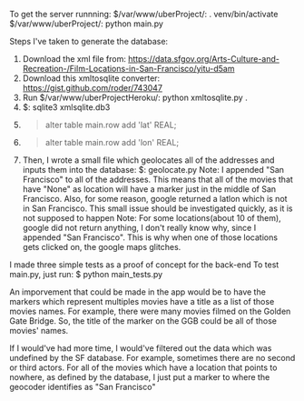 To get the server runnning:
$/var/www/uberProject/: . venv/bin/activate
$/var/www/uberProject/: python main.py

Steps I've taken to generate the database:
1. Download the xml file from: https://data.sfgov.org/Arts-Culture-and-Recreation-/Film-Locations-in-San-Francisco/yitu-d5am
2. Download this xmltosqlite converter: https://gist.github.com/roder/743047 
3. Run $/var/www/uberProjectHeroku/: python xmltosqlite.py . 
4. $: sqlite3 xmlsqlite.db3 
5. 	>alter table main.row add 'lat' REAL;
6. 	>alter table main.row add 'lon' REAL;
7. Then, I wrote a small file which geolocates all of the addresses and inputs them into the database: $: geolocate.py
Note: I appended "San Francisco" to all of the addresses. This means that all of the movies that have "None" as location will have a marker just in the middle of San Francisco. Also, for some reason, google returned a latlon which is not in San Francisco. This small issue should be investigated quickly, as it is not supposed to happen
Note: For some locations(about 10 of them), google did not return anything, I don't really know why, since I appended "San Francisco". This is why when one of those locations gets clicked on, the google maps glitches.

I made three simple tests as a proof of concept for the back-end
To test main.py, just run: $ python main_tests.py

An imporvement that could be made in the app would be to have the markers which represent multiples movies have a title as a list of those movies names. For example, there were many movies filmed on the Golden Gate Bridge. So, the title of the marker on the GGB could be all of those movies' names.

If I would've had more time, I would've filtered out the data which was undefined by the SF database. For example, sometimes there are no second or third actors.
For all of the movies which have a location that points to nowhere, as defined by the database, I just put a marker to where the geocoder identifies as "San Francisco"
